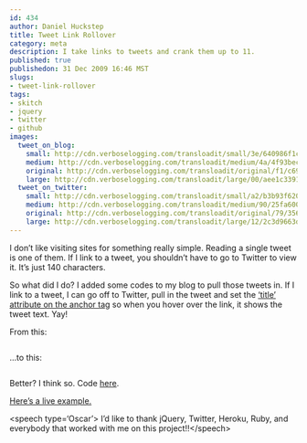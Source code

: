```yaml
--- 
id: 434
author: Daniel Huckstep
title: Tweet Link Rollover
category: meta
description: I take links to tweets and crank them up to 11.
published: true
publishedon: 31 Dec 2009 16:46 MST
slugs: 
- tweet-link-rollover
tags: 
- skitch
- jquery
- twitter
- github
images: 
  tweet_on_blog: 
    small: http://cdn.verboselogging.com/transloadit/small/3e/640986f1ccdf1a09a8ef65be738273/tweet-on-blog.png
    medium: http://cdn.verboselogging.com/transloadit/medium/4a/4f93bec3f26f78711736d2d9c8e980/tweet-on-blog.png
    original: http://cdn.verboselogging.com/transloadit/original/f1/c694378e773712923b86258df2f9a2/tweet-on-blog.png
    large: http://cdn.verboselogging.com/transloadit/large/00/aee1c33910e24f3a4d27856feb4fd3/tweet-on-blog.png
  tweet_on_twitter: 
    small: http://cdn.verboselogging.com/transloadit/small/a2/b3b93f620a29530e1e4d84568ce045/tweet-on-twitter.png
    medium: http://cdn.verboselogging.com/transloadit/medium/90/25fa600c74c3318ec97195a0a086b6/tweet-on-twitter.png
    original: http://cdn.verboselogging.com/transloadit/original/79/3568d9252de9c52159192c0559e187/tweet-on-twitter.png
    large: http://cdn.verboselogging.com/transloadit/large/12/2c3d9663d3c9c94bfcaeb54d4baffb/tweet-on-twitter.png
---
```

<p>I don&#8217;t like visiting sites for something really simple. Reading a single tweet is one of them. If I link to a tweet, you shouldn&#8217;t have to go to Twitter to view it. It&#8217;s just 140 characters.</p>
<p>So what did I do? I added some codes to my blog to pull those tweets in. If I link to a tweet, I can go off to Twitter, pull in the tweet and set the <a href="http://www.w3.org/TR/html401/struct/global.html#h-7.4.3">&#8216;title&#8217; attribute on the anchor tag</a> so when you hover over the link, it shows the tweet text. Yay!</p>
<p>From this:</p>
<p><figure><a href="http://cdn.verboselogging.com/transloadit/original/79/3568d9252de9c52159192c0559e187/tweet-on-twitter.png"><img src="http://cdn.verboselogging.com/transloadit/medium/90/25fa600c74c3318ec97195a0a086b6/tweet-on-twitter.png" class=" medium" alt="" /></a></figure></p>
<p>&#8230;to this:</p>
<p><figure><a href="http://cdn.verboselogging.com/transloadit/original/f1/c694378e773712923b86258df2f9a2/tweet-on-blog.png"><img src="http://cdn.verboselogging.com/transloadit/medium/4a/4f93bec3f26f78711736d2d9c8e980/tweet-on-blog.png" class=" medium" alt="" /></a></figure></p>
<p>Better? I think so. Code <a href="http://github.com/darkhelmet/darkblog/commit/98d7029fd0744300c47f2483b792bff8d7d74736">here</a>.</p>
<p><a href="http://twitter.com/darkhelmetlive/status/7216865563">Here&#8217;s a live example.</a></p>
<p>&lt;speech type=&#8216;Oscar&#8217;&gt; I&#8217;d like to thank jQuery, Twitter, Heroku, Ruby, and everybody that worked with me on this project!!&lt;/speech&gt;</p>
